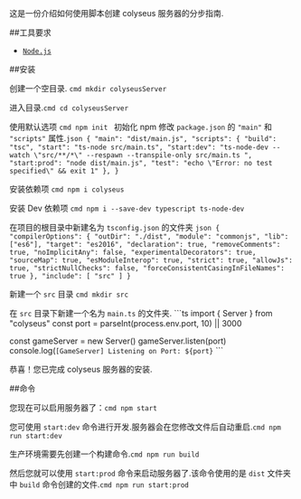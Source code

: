 这是一份介绍如何使用脚本创建 colyseus 服务器的分步指南.

\##工具要求

- [`Node.js`](https://nodejs.org/)

\##安装

创建一个空目录. ```cmd mkdir colyseusServer ```

进入目录.```cmd cd colyseusServer ```

使用默认选项 ```cmd npm init ``` 初始化 npm  修改 `package.json` 的 `"main"` 和 `"scripts"` 属性.```json { "main": "dist/main.js", "scripts": { "build": "tsc", "start": "ts-node src/main.ts", "start:dev": "ts-node-dev --watch \"src/**/*\" --respawn --transpile-only src/main.ts ", "start:prod": "node dist/main.js", "test": "echo \"Error: no test specified\" && exit 1" }, } ```

安装依赖项 ```cmd npm i colyseus ```

安装 Dev 依赖项 ```cmd npm i --save-dev typescript ts-node-dev ```

在项目的根目录中新建名为 `tsconfig.json` 的文件夹 ```json { "compilerOptions": { "outDir": "./dist", "module": "commonjs", "lib": ["es6"], "target": "es2016", "declaration": true, "removeComments": true, "noImplicitAny": false, "experimentalDecorators": true, "sourceMap": true, "esModuleInterop": true, "strict": true, "allowJs": true, "strictNullChecks": false, "forceConsistentCasingInFileNames": true }, "include": [ "src" ] } ```

新建一个 `src` 目录 ```cmd mkdir src ```

在 `src` 目录下新建一个名为 `main.ts` 的文件夹. ```ts import { Server } from "colyseus" const port = parseInt(process.env.port, 10) || 3000

const gameServer = new Server() gameServer.listen(port) console.log(`[GameServer] Listening on Port: ${port}` ```

恭喜！您已完成 colyseus 服务器的安装.

\##命令

您现在可以启用服务器了：```cmd npm start ```

您可使用 `start:dev` 命令进行开发.服务器会在您修改文件后自动重启.```cmd npm run start:dev ```

生产环境需要先创建一个构建命令.```cmd npm run build ```

然后您就可以使用 `start:prod` 命令来启动服务器了.该命令使用的是 `dist` 文件夹中 `build` 命令创建的文件.```cmd npm run start:prod ```
